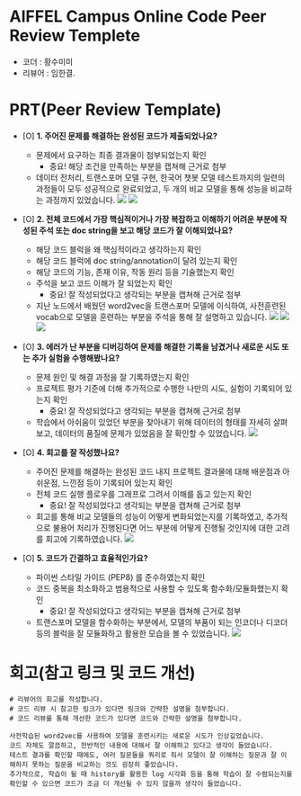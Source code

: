 # AIFFEL Campus Online Code Peer Review Templete
- 코더 : 황수미미
- 리뷰어 : 임한결.


# PRT(Peer Review Template)
- [O]  **1. 주어진 문제를 해결하는 완성된 코드가 제출되었나요?**
    - 문제에서 요구하는 최종 결과물이 첨부되었는지 확인
        - 중요! 해당 조건을 만족하는 부분을 캡쳐해 근거로 첨부
    - 데이터 전처리, 트랜스포머 모델 구현, 한국어 챗봇 모델 테스트까지의 일련의 과정들이 모두 성공적으로 완료되었고, 두 개의 비교 모델을 통해 성능을 비교하는 과정까지 있었습니다.
    ![](images/result1.png)
    ![](images/result2.png)
    
- [O]  **2. 전체 코드에서 가장 핵심적이거나 가장 복잡하고 이해하기 어려운 부분에 작성된 
주석 또는 doc string을 보고 해당 코드가 잘 이해되었나요?**
    - 해당 코드 블럭을 왜 핵심적이라고 생각하는지 확인
    - 해당 코드 블럭에 doc string/annotation이 달려 있는지 확인
    - 해당 코드의 기능, 존재 이유, 작동 원리 등을 기술했는지 확인
    - 주석을 보고 코드 이해가 잘 되었는지 확인
        - 중요! 잘 작성되었다고 생각되는 부분을 캡쳐해 근거로 첨부
    - 지난 노드에서 배웠던 word2vec을 트랜스포머 모델에 이식하여, 사전훈련된 vocab으로 모델을 훈련하는 부분을 주석을 통해 잘 설명하고 있습니다.
    ![](images/encoder_embedding.png)
    ![](images/decoder_embedding.png)
    ![](images/word2vec.png)
        
- [O]  **3. 에러가 난 부분을 디버깅하여 문제를 해결한 기록을 남겼거나
새로운 시도 또는 추가 실험을 수행해봤나요?**
    - 문제 원인 및 해결 과정을 잘 기록하였는지 확인
    - 프로젝트 평가 기준에 더해 추가적으로 수행한 나만의 시도, 
    실험이 기록되어 있는지 확인
        - 중요! 잘 작성되었다고 생각되는 부분을 캡쳐해 근거로 첨부
    - 학습에서 아쉬움이 있었던 부분을 찾아내기 위해 데이터의 형태를 자세히 살펴보고, 데이터의 품질에 문제가 있었음을 잘 확인할 수 있었습니다.
    ![](images/dataset.png)

- [O]  **4. 회고를 잘 작성했나요?**
    - 주어진 문제를 해결하는 완성된 코드 내지 프로젝트 결과물에 대해
    배운점과 아쉬운점, 느낀점 등이 기록되어 있는지 확인
    - 전체 코드 실행 플로우를 그래프로 그려서 이해를 돕고 있는지 확인
        - 중요! 잘 작성되었다고 생각되는 부분을 캡쳐해 근거로 첨부
    - 회고를 통해 비교 모델들의 성능이 어떻게 변화되었는지를 기록하였고, 추가적으로 불용어 처리가 진행된다면 어느 부분에 어떻게 진행될 것인지에 대한 고려를 회고에 기록하였습니다.
    ![](images/remind.png)
        
- [O]  **5. 코드가 간결하고 효율적인가요?**
    - 파이썬 스타일 가이드 (PEP8) 를 준수하였는지 확인
    - 코드 중복을 최소화하고 범용적으로 사용할 수 있도록 함수화/모듈화했는지 확인
        - 중요! 잘 작성되었다고 생각되는 부분을 캡쳐해 근거로 첨부
    - 트랜스포머 모델을 함수화하는 부분에서, 모델의 부품이 되는 인코더나 디코더 등의 블럭을 잘 모듈화하고 활용한 모습을 볼 수 있었습니다.
    ![](images/transformer.png)


# 회고(참고 링크 및 코드 개선)
```
# 리뷰어의 회고를 작성합니다.
# 코드 리뷰 시 참고한 링크가 있다면 링크와 간략한 설명을 첨부합니다.
# 코드 리뷰를 통해 개선한 코드가 있다면 코드와 간략한 설명을 첨부합니다.

사전학습된 word2vec를 사용하여 모델을 훈련시키는 새로운 시도가 인상깊었습니다.
코드 자체도 깔끔하고, 전반적인 내용에 대해서 잘 이해하고 있다고 생각이 들었습니다.
테스트 결과를 확인할 때에도, 여러 질문들을 쿼리로 줘서 모델이 잘 이해하는 질문과 잘 이해하지 못하는 질문을 비교하는 것도 굉장히 좋았습니다.
추가적으로, 학습이 될 때 history를 활용한 log 시각화 등을 통해 학습이 잘 수렴되는지를 확인할 수 있으면 코드가 조금 더 개선될 수 있지 않을까 생각이 들었습니다.

```

